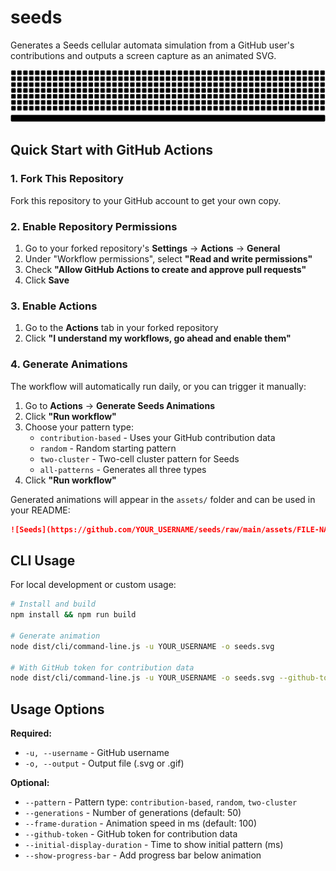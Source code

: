 # seeds
Generates a Seeds cellular automata simulation from a GitHub user's contributions and outputs a screen capture as an animated SVG.

![Seeds Animation](./demos/demo-random.svg)

## Quick Start with GitHub Actions

### 1. Fork This Repository
Fork this repository to your GitHub account to get your own copy.

### 2. Enable Repository Permissions
1. Go to your forked repository's **Settings** → **Actions** → **General**
2. Under "Workflow permissions", select **"Read and write permissions"**
3. Check **"Allow GitHub Actions to create and approve pull requests"**
4. Click **Save**

### 3. Enable Actions
1. Go to the **Actions** tab in your forked repository
2. Click **"I understand my workflows, go ahead and enable them"**

### 4. Generate Animations
The workflow will automatically run daily, or you can trigger it manually:

1. Go to **Actions** → **Generate Seeds Animations**
2. Click **"Run workflow"**
3. Choose your pattern type:
   - `contribution-based` - Uses your GitHub contribution data
   - `random` - Random starting pattern
   - `two-cluster` - Two-cell cluster pattern for Seeds
   - `all-patterns` - Generates all three types
4. Click **"Run workflow"**

Generated animations will appear in the `assets/` folder and can be used in your README:

```markdown
![Seeds](https://github.com/YOUR_USERNAME/seeds/raw/main/assets/FILE-NAME.svg)
```

## CLI Usage

For local development or custom usage:

```bash
# Install and build
npm install && npm run build

# Generate animation
node dist/cli/command-line.js -u YOUR_USERNAME -o seeds.svg

# With GitHub token for contribution data
node dist/cli/command-line.js -u YOUR_USERNAME -o seeds.svg --github-token YOUR_TOKEN --pattern contribution-based
```

## Usage Options

**Required:**
- `-u, --username` - GitHub username
- `-o, --output` - Output file (.svg or .gif)

**Optional:**
- `--pattern` - Pattern type: `contribution-based`, `random`, `two-cluster`
- `--generations` - Number of generations (default: 50)
- `--frame-duration` - Animation speed in ms (default: 100)
- `--github-token` - GitHub token for contribution data
- `--initial-display-duration` - Time to show initial pattern (ms)
- `--show-progress-bar` - Add progress bar below animation
